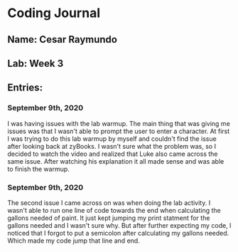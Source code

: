 # Coding Journal
## Name: Cesar Raymundo
## Lab: Week 3
## Entries:
### September 9th, 2020
I was having issues with the lab warmup. The main thing that was giving me issues was that I wasn't able to prompt the user to enter a character. At first I was trying to do this lab warmup by myself and couldn't find the issue after looking back at zyBooks. I wasn't sure what the problem was, so I decided to watch the video and realized that Luke also came across the same issue. After watching his explanation it all made sense and was able to finish the warmup.

### September 9th, 2020
The second issue I came across on was when doing the lab activity. I wasn't able to run one line of code towards the end when calculating the gallons needed of paint. It just kept jumping my print statment for the gallons needed and I wasn't sure why. But after further expecting my code, I noticed that I forgot to put a semicolon after calculating my gallons needed. Which made my code jump that line and end.
